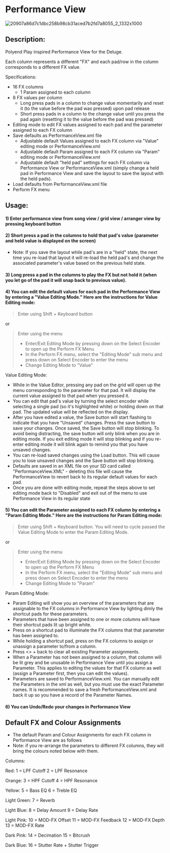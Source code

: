 # Performance View

![20907a86d7c1dbc258b98cb31aced7b2fd7a8055_2_1332x1000](https://github.com/SynthstromAudible/DelugeFirmware/assets/138174805/5b1f4def-9f74-4f76-85cd-24f645973a7c)

## Description:

Polyend Play inspired Performance View for the Deluge.

Each column represents a different "FX" and each pad/row in the column corresponds to a different FX value.

Specifications:
  - 16 FX columns
    - 1 Param assigned to each column
  - 8 FX values per column
    - Long press pads in a column to change value momentarily and reset it (to the value before the pad was pressed) upon pad release
    - Short press pads in a column to the change value until you press the pad again (resetting it to the value before the pad was pressed)
  - Editing mode to edit FX values assigned to each pad and the parameter assigned to each FX column
  - Save defaults as PerformanceView.xml file
    - Adjustable default Values assigned to each FX column via "Value" editing mode or PerformanceView.xml
    - Adjustable default Param assigned to each FX column via "Param" editing mode or PerformanceView.xml
    - Adjustable default "held pad" settings for each FX column via Performance View or PerformanceView.xml (simply change a held pad in Performance View and save the layout to save the layout with the held pads).
  - Load defaults from PerformanceView.xml file
  - Perform FX menu

## Usage:

#### 1) Enter performance view from song view / grid view / arranger view by pressing keyboard button

#### 2) Short press a pad in the columns to hold that pad's value (parameter and held value is displayed on the screen)

- Note: If you save the layout while pad's are in a "held" state, the next time you re-load that layout it will re-load the held pad's and change the associated parameter's value based on the previous held state.

#### 3) Long press a pad in the columns to play the FX but not hold it (when you let go of the pad it will snap back to previous value). 

#### 4) You can edit the default values for each pad in the Performance View by entering a "Value Editing Mode." Here are the instructions for Value Editing mode:

> Enter using Shift + Keyboard button

or 

> Enter using the menu
> 
> - Enter/Exit Editing Mode by pressing down on the Select Encoder to open up the Perform FX Menu
> - In the Perform FX menu, select the "Editing Mode" sub menu and press down on Select Encoder to enter the menu
> - Change Editing Mode to "Value"

Value Editing Mode:
- While in the Value Editor, pressing any pad on the grid will open up the menu corresponding to the parameter for that pad. It will display the current value assigned to that pad when you pressed it.
- You can edit that pad's value by turning the select encoder while selecting a single pad (so it's highlighted white) or holding down on that pad. The updated value will be reflected on the display.
- After you have edited a value, the Save button will start flashing to indicate that you have "Unsaved" changes. Press the save button to save your changes. Once saved, the Save button will stop blinking. To avoid being distracting, the save button will only blink when you are in editing mode. If you exit editing mode it will stop blinking and if you re-enter editing mode it will blink again to remind you that you have unsaved changes.
- You can re-load saved changes using the Load button. This will cause you to lose unsaved changes and the Save button will stop blinking.
- Defaults are saved in an XML file on your SD card called "PerformanceView.XML" - deleting this file will cause the PerformanceView to revert back to its regular default values for each pad.
- Once you are done with editing mode, repeat the steps above to set editing mode back to "Disabled" and exit out of the menu to use Performance View in its regular state

#### 5) You can edit the Parameter assigned to each FX column by entering a "Param Editing Mode." Here are the instructions for Param Editing mode:

> Enter using Shift + Keyboard button. You will need to cycle passed the Value Editing Mode to enter the Param Editing Mode.

or 

> Enter using the menu
> 
> - Enter/Exit Editing Mode by pressing down on the Select Encoder to open up the Perform FX Menu
> - In the Perform FX menu, select the "Editing Mode" sub menu and press down on Select Encoder to enter the menu
> - Change Editing Mode to "Param"

Param Editing Mode:
- Param Editing will show you an overview of the parameters that are assignable to the FX columns in Performance View by lighting dimly the shortcut pads for these parameters.
- Parameters that have been assigned to one or more columns will have their shortcut pads lit up bright white.
- Press on a shortcut pad to illuminate the FX columns that that parameter has been assigned to.
- While holding a shortcut pad, press on the FX columns to assign or unassign a parameter to/from a column.
- Press <> + back to clear all existing Parameter assignments.
- When a Parameter has not been assigned to a column, that column will be lit grey and be unusable in Performance View until you assign a Parameter. This applies to editing the values for that FX column as well (assign a Parameter first, then you can edit the values).
- Parameters are saved to PerformanceView.xml. You can manually edit the Parameters in the xml as well, but you must use the exact Parameter names. It is recommended to save a fresh PerformanceView.xml and back it up so you have a record of the Parameter Names.

#### 6) You can Undo/Redo your changes in Performance View

## Default FX and Colour Assignments
* The default Param and Colour Assignments for each FX column in Performance View are as follows
* Note: if you re-arrange the parameters to different FX columns, they will bring the colours noted below with them.

Columns:

Red:
1 = LPF Cutoff
2 = LPF Resonance

Orange:
3 = HPF Cutoff
4 = HPF Resonance

Yellow:
5 = Bass EQ
6 = Treble EQ

Light Green:
7 = Reverb

Light Blue:
8 = Delay Amount
9 = Delay Rate

Light Pink:
10 = MOD-FX Offset
11 = MOD-FX Feedback
12 = MOD-FX Depth
13 = MOD-FX Rate

Dark Pink:
14 = Decimation
15 = Bitcrush

Dark Blue:
16 = Stutter Rate + Stutter Trigger
